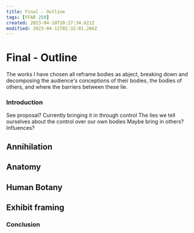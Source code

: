 ```yaml
---
title: Final - Outline
tags: [FFAR 250]
created: 2023-04-10T20:27:34.621Z
modified: 2023-04-11T02:32:01.266Z
---
```


# Final - Outline
The works I have chosen all reframe bodies as abject, breaking down and decomposing the audience's conceptions of their bodies, the bodies of others, and where the barriers between these lie. 

### Introduction
See proposal?
Currently bringing it in through control
The lies we tell ourselves about the control over our own bodies
Maybe bring in others?
Influences?

## Annihilation


## Anatomy


## Human Botany


## Exhibit framing


### Conclusion


